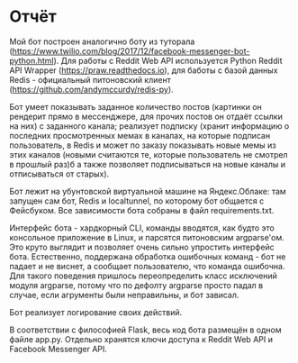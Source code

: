 # Отчёт

Мой бот построен аналогично боту из туторала (https://www.twilio.com/blog/2017/12/facebook-messenger-bot-python.html). Для работы с Reddit Web API используется Python Reddit API Wrapper (https://praw.readthedocs.io), для баботы с базой данных Redis - официальный питоновский клиент (https://github.com/andymccurdy/redis-py).

Бот умеет показывать заданное количество постов (картинки он рендерит прямо в мессенджере, для прочих постов он отдаёт ссылки на них) с заданного канала; реализует подписку (хранит информацию о последних просмотренных мемах в каналах, на которые подписан пользователь, в Redis и может по заказу показывать новые мемы из этих каналов (новыми считаются те, которые пользователь не смотрел в прошлый раз)б а также позволяет подписываться на новые каналы и отписываться от старых).

Бот лежит на убунтовской виртуальной машине на Яндекс.Облаке: там запущен сам бот, Redis и localtunnel, по которому бот общается с Фейсбуком. Все зависимости бота собраны в файл requirements.txt.

Интерфейс бота - хардкорный CLI, команды вводятся, как будто это консольное приложение в Linux, и парсятся питоновским argparse'ом. Это круто выглядит и позволяет очень сильно упростить интерфейс бота. Естественно, поддержана обработка ошибочных команд - бот не падает и не виснет, а сообщает пользователю, что команда ошибочна. Для такого поведения пришлось переопределить класс исключений модуля argparse, потому что по дефолту argparse просто падал в случае, если агрументы были неправильны, и бот зависал.

Бот реализует логирование своих действий.

В соответствии с философией Flask, весь код бота размещён в одном файле app.py. Отдельно хранятся ключи доступа к Reddit Web API и Facebook Messenger API.
